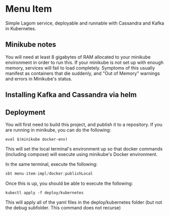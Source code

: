 # Menu Item

Simple Lagom service, deployable and runnable with Cassandra and Kafka in Kubernetes.

## Minikube notes
You will need at least 8 gigabytes of RAM allocated to your minikube environment in order to run this.  If your minikube is not set up with enough memory, services will fail to load completely.  Symptoms of this usually manifest as containers that die suddenly, and "Out of Memory" warnings and errors in Minikube's status.

## Installing Kafka and Cassandra via helm


## Deployment
You will first need to build this project, and publish it to a repository.  If you are running in minikube, you can do the following:

```shell script
eval $(minikube docker-env)
```
This will set the local terminal's environment up so that docker commands (including compose) will execute using minikube's Docker environment.

In the same terminal, execute the following:

```sbt
sbt menu-item-impl/docker:publishLocal
```

Once this is up, you should be able to execute the following:

```shell script
kubectl apply -f deploy/kubernetes
```

This will apply all of the yaml files in the deploy/kubernetes folder (but not the debug subfolder.  This command does not recurse)